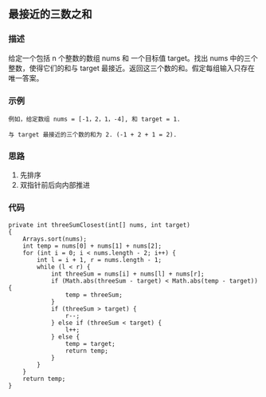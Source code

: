 ## 最接近的三数之和
### 描述
给定一个包括 n 个整数的数组 nums 和 一个目标值 target。找出 nums 中的三个整数，使得它们的和与 target 最接近。返回这三个数的和。假定每组输入只存在唯一答案。
### 示例
```
例如，给定数组 nums = [-1，2，1，-4], 和 target = 1.

与 target 最接近的三个数的和为 2. (-1 + 2 + 1 = 2).
```
### 思路
1. 先排序
2. 双指针前后向内部推进


### 代码
```
private int threeSumClosest(int[] nums, int target)
{
    Arrays.sort(nums);
    int temp = nums[0] + nums[1] + nums[2];
    for (int i = 0; i < nums.length - 2; i++) {
        int l = i + 1, r = nums.length - 1;
        while (l < r) {
            int threeSum = nums[i] + nums[l] + nums[r];
            if (Math.abs(threeSum - target) < Math.abs(temp - target)) {
                temp = threeSum;
            }
            if (threeSum > target) {
                r--;
            } else if (threeSum < target) {
                l++;
            } else {
                temp = target;
                return temp;
            }
        }
    }
    return temp;
}
```